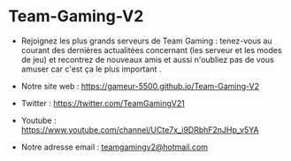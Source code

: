 # Team-Gaming-V2

- Rejoignez les plus grands serveurs de Team Gaming : tenez-vous au courant des dernières actualitées concernant (les serveur et les modes de jeu) et recontrez de nouveaux amis et aussi n'oubliez pas de vous amuser car c'est ça le plus important .

- Notre site web : https://gameur-5500.github.io/Team-Gaming-V2
- Twitter : https://twitter.com/TeamGamingV21
- Youtube : https://www.youtube.com/channel/UCte7x_i9DRbhF2nJHp_v5YA
- Notre adresse email : teamgamingv2@hotmail.com



